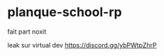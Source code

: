 # planque-school-rp

 fait part noxit 


 
 leak sur virtual dev         https://discord.gg/ybPWtpZhrP
 
 

